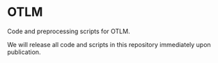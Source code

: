 # OTLM
Code and preprocessing scripts for OTLM.

We will release all code and scripts in this repository immediately upon publication.
